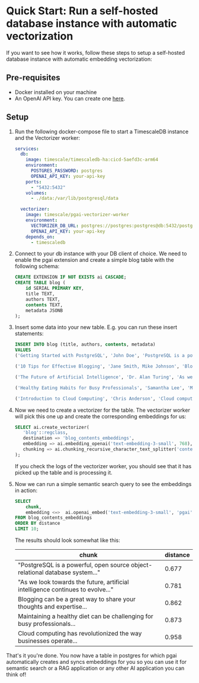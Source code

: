 # Quick Start: Run a self-hosted database instance with automatic vectorization

If you want to see how it works, follow these steps to setup 
a self-hosted database instance with automatic embedding vectorization:

## Pre-requisites
- Docker installed on your machine
- An OpenAI API key. You can create one [here](https://platform.openai.com/api-keys).

## Setup

1. Run the following docker-compose file to start a TimescaleDB instance and the Vectorizer worker: 
    ```yaml
    services:
      db:
        image: timescale/timescaledb-ha:cicd-5aefd3c-arm64
        environment:
          POSTGRES_PASSWORD: postgres
          OPENAI_API_KEY: your-api-key
        ports:
          - "5432:5432"
        volumes:
          - ./data:/var/lib/postgresql/data
    
      vectorizer:
        image: timescale/pgai-vectorizer-worker
        environment:
          VECTORIZER_DB_URL: postgres://postgres:postgres@db:5432/postgres
          OPENAI_API_KEY: your-api-key
        depends_on:
          - timescaledb
    ```

2. Connect to your db instance with your DB client of choice. We need to enable the pgai extension and create a simple blog table with the following schema:
    ```sql
    CREATE EXTENSION IF NOT EXISTS ai CASCADE;
    CREATE TABLE blog (
        id SERIAL PRIMARY KEY,
        title TEXT,
        authors TEXT,
        contents TEXT,
        metadata JSONB
    );
    ```
   
3. Insert some data into your new table. E.g. you can run these insert statements:
    ```sql
    INSERT INTO blog (title, authors, contents, metadata)
    VALUES
    ('Getting Started with PostgreSQL', 'John Doe', 'PostgreSQL is a powerful, open source object-relational database system...', '{"tags": ["database", "postgresql", "beginner"], "read_time": 5, "published_date": "2024-03-15"}'),

    ('10 Tips for Effective Blogging', 'Jane Smith, Mike Johnson', 'Blogging can be a great way to share your thoughts and expertise...', '{"tags": ["blogging", "writing", "tips"], "read_time": 8, "published_date": "2024-03-20"}'),

    ('The Future of Artificial Intelligence', 'Dr. Alan Turing', 'As we look towards the future, artificial intelligence continues to evolve...', '{"tags": ["AI", "technology", "future"], "read_time": 12, "published_date": "2024-04-01"}'),

    ('Healthy Eating Habits for Busy Professionals', 'Samantha Lee', 'Maintaining a healthy diet can be challenging for busy professionals...', '{"tags": ["health", "nutrition", "lifestyle"], "read_time": 6, "published_date": "2024-04-05"}'),

    ('Introduction to Cloud Computing', 'Chris Anderson', 'Cloud computing has revolutionized the way businesses operate...', '{"tags": ["cloud", "technology", "business"], "read_time": 10, "published_date": "2024-04-10"}'); 
    ```

4. Now we need to create a vectorizer for the table. The vectorizer worker will pick this one up and create the corresponding embeddings for us:
    ```sql
    SELECT ai.create_vectorizer(
       'blog'::regclass,
       destination => 'blog_contents_embeddings',
       embedding => ai.embedding_openai('text-embedding-3-small', 768),
       chunking => ai.chunking_recursive_character_text_splitter('contents')
    );
    ```
    If you check the logs of the vectorizer worker, you should see that it has picked up the table and is processing it.


5. Now we can run a simple semantic search query to see the embeddings in action:
    ```sql
    SELECT
        chunk,
        embedding <=>  ai.openai_embed('text-embedding-3-small', 'pgai', _dimensions=>768) as distance
    FROM blog_contents_embeddings
    ORDER BY distance
    LIMIT 10;
    ```
 
    The results should look somewhat like this:
    
    | chunk | distance |
    |------|--------|
    | "PostgreSQL is a powerful, open source object-relational database system..." | 0.677 |
    | "As we look towards the future, artificial intelligence continues to evolve..." | 0.781 |
    | Blogging can be a great way to share your thoughts and expertise... | 0.862 |
    | Maintaining a healthy diet can be challenging for busy professionals... | 0.873 |
    | Cloud computing has revolutionized the way businesses operate... | 0.958 |


That's it you're done. You now have a table in postgres for which pgai automatically creates and syncs embeddings for you so you can use it for semantic search or a RAG application or any other AI application you can think of!


